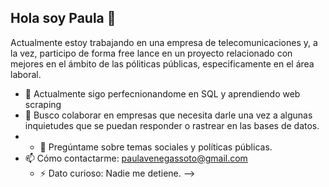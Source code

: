 ## Hola soy Paula 👋

Actualmente estoy trabajando en una empresa de telecomunicaciones y, a la vez, participo de forma free lance en un proyecto relacionado con mejores en el ámbito
de las póliticas públicas, especificamente en el área laboral. 

- 🌱 Actualmente sigo perfecnionandome en SQL y aprendiendo web scraping
- 👯 Busco colaborar en empresas que necesita darle una vez a algunas inquietudes que se puedan responder o rastrear en las bases de datos.
- - 💬 Pregúntame sobre temas sociales y políticas públicas. 
- 📫 Cómo contactarme: paulavenegassoto@gmail.com
  - ⚡ Dato curioso: Nadie me detiene.
-->
